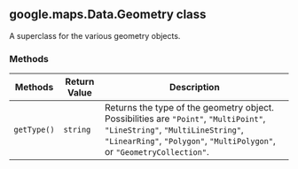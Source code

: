 <h2 id="Data.Geometry">
google.maps.Data.Geometry
class
</h2><p>A superclass for the various geometry objects.</p><h3 id="devsite_header_33">Methods</h3><table summary="class Data.Geometry - Methods" width="100%">
<thead>
<tr><th>Methods</th>
<th>Return Value</th>
<th>Description</th>
</tr></thead>
<tbody>
<tr>
<td><code>getType()</code></td>
<td><code>string</code></td>
<td>Returns the type of the geometry object. Possibilities are <code>"Point"</code>, <code>"MultiPoint"</code>, <code>"LineString"</code>, <code>"MultiLineString"</code>, <code>"LinearRing"</code>, <code>"Polygon"</code>, <code>"MultiPolygon"</code>, or <code>"GeometryCollection"</code>.</td>
</tr>
</tbody>
</table>